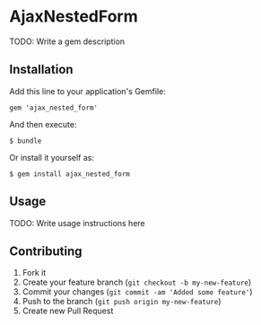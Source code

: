 # AjaxNestedForm

TODO: Write a gem description

## Installation

Add this line to your application's Gemfile:

    gem 'ajax_nested_form'

And then execute:

    $ bundle

Or install it yourself as:

    $ gem install ajax_nested_form

## Usage

TODO: Write usage instructions here

## Contributing

1. Fork it
2. Create your feature branch (`git checkout -b my-new-feature`)
3. Commit your changes (`git commit -am 'Added some feature'`)
4. Push to the branch (`git push origin my-new-feature`)
5. Create new Pull Request
